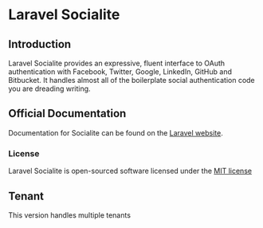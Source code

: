 # Laravel Socialite

## Introduction

Laravel Socialite provides an expressive, fluent interface to OAuth authentication with Facebook, Twitter, Google, LinkedIn, GitHub and Bitbucket. It handles almost all of the boilerplate social authentication code you are dreading writing.

## Official Documentation

Documentation for Socialite can be found on the [Laravel website](http://laravel.com/docs/authentication#social-authentication).

### License

Laravel Socialite is open-sourced software licensed under the [MIT license](http://opensource.org/licenses/MIT)

## Tenant

This version handles multiple tenants
